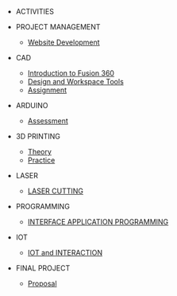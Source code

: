 <!--docs/_sidebar.md -->
- ACTIVITIES

 + PROJECT MANAGEMENT

    - [Website Development](AC/step/page.md)

 + CAD
  
    - [Introduction to Fusion 360](AC/CAD/installation.md)
    - [Design and Workspace Tools](AC/CAD/tools.md)
    - [Assignment](AC/CAD/handson.md)
  
 + ARDUINO

    - [Assessment](AC/Arduino/assessment.md)

 + 3D PRINTING

   - [Theory](AC/3Dprinting/theory.md)
   - [Practice](AC/3Dprinting/practice.md)
 
 + LASER

   - [LASER CUTTING](#)

 + PROGRAMMING

   - [INTERFACE APPLICATION PROGRAMMING](AC/programming.md)

 + IOT

   - [IOT and INTERACTION](#)

 - FINAL PROJECT

   - [Proposal](AC/Project/proposal.md)
  
  
